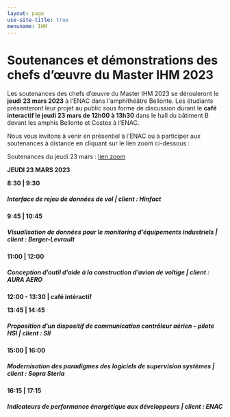 ```yaml
---
layout: page
use-site-title: true
menuname: IHM
---
```


# Soutenances et démonstrations des chefs d’œuvre du Master IHM 2023

Les soutenances des chefs d’œuvre du Master IHM 2023 se dérouleront le **jeudi 23 mars 2023** à l’ENAC dans l'amphithéâtre Bellonte. 
Les étudiants présenteront leur projet au public sous forme de discussion durant le **café interactif le jeudi 23 mars de 12h00 à 13h30** 
dans le hall du bâtiment B devant les amphis Bellonte et Costes à l’ENAC.

Nous vous invitons à venir en présentiel à l’ENAC ou à participer aux soutenances à distance en cliquant sur le lien zoom ci-dessous :

Soutenances du jeudi 23 mars : [lien zoom](https://univ-tlse3-fr.zoom.us/j/94447201620)

 

**JEUDI 23 MARS 2023**

**8:30 \| 9:30**

##### Interface de rejeu de données de vol | client : Hinfact

**9:45 \| 10:45**

##### Visualisation de données pour le monitoring d’équipements industriels | client : Berger-Levrault

**11:00 \| 12:00**

##### Conception d’outil d’aide à la construction d’avion de voltige | client : AURA AERO

**12:00 - 13:30 \| café intéractif**

**13:45 \| 14:45**

##### Proposition d’un dispositif de communication contrôleur aérien – pilote HSI | client : SII

**15:00 \| 16:00**

##### Modernisation des paradigmes des logiciels de supervision systèmes | client : Sopra Steria

**16:15 \| 17:15**

##### Indicateurs de performance énergétique aux développeurs | client : ENAC
